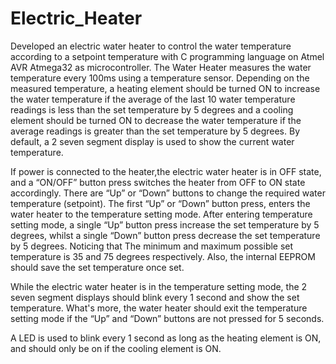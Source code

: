 # Electric_Heater
Developed an electric water heater to control the water temperature according to a setpoint temperature with C programming language on Atmel AVR Atmega32 as microcontroller. The Water Heater measures the water temperature every 100ms using a temperature sensor. Depending on the measured temperature, a heating element should be turned ON to increase the water temperature if the average of the last 10 water temperature readings is less than the set temperature by 5 degrees and a cooling element should be turned ON to decrease the water temperature if the average readings is greater than the set temperature by 5 degrees. By default, a 2 seven segment display is used to show the current water temperature.

If power is connected to the heater,the electric water heater is in OFF state, and a “ON/OFF” button press switches the heater from OFF to ON state accordingly. There are “Up” or “Down” buttons to change the required water temperature (setpoint). The first “Up” or “Down” button press, enters the water heater to the temperature setting mode. After entering temperature setting mode, a single “Up” button press increase the set temperature by 5 degrees, whilst a single “Down” button press decrease the set temperature by 5 degrees. Noticing that The minimum and maximum possible set temperature is 35 and 75 degrees respectively. Also, the internal EEPROM should save the set temperature once set.

While the electric water heater is in the temperature setting mode, the 2 seven segment displays should blink every 1 second and show the set temperature. What's more, the water heater should exit the temperature setting mode if the “Up” and “Down” buttons are not pressed for 5 seconds.

A LED is used to blink every 1 second as long as the heating element is ON, and should only be on if the cooling element is ON.

